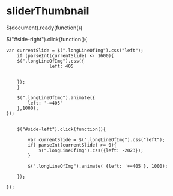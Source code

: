 # sliderThumbnail
$(document).ready(function(){

$("#side-right").click(function(){
    
    var currentSlide = $(".longLineOfImg").css("left");
        if (parseInt(currentSlide) <- 1600){
        $(".longLineOfImg").css({
                    left: 405


        });   
        }

        $(".longLineOfImg").animate({
            left: '-=405'
        },1000);
    });


        $("#side-left").click(function(){

            var currentSlide = $(".longLineOfImg").css("left"); 
            if( parseInt(currentSlide) >= 0){
                $(".longLineOfImg").css({left: -2023}); 
            }
    
            $(".longLineOfImg").animate( {left: '+=405'}, 1000);  
    
        });
    
    });
